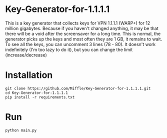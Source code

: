 # Key-Generator-for-1.1.1.1
This is a key generator that collects keys for VPN 1.1.1.1 (WARP+) for 12 million gigabytes. Because if you haven't changed anything, it may be that there will be a void after the screensaver for a long time. This is normal, the generator picks up the keys and most often they are 1 GB, it remains to wait. To see all the keys, you can uncomment 3 lines (78 - 80). It doesn't work indefinitely (I'm too lazy to do it), but you can change the limit (increase/decrease)
# Installation
```
git clone https://github.com/Miffle/Key-Generator-for-1.1.1.1.git
cd Key-Generator-for-1.1.1.1
pip install -r requirements.txt
```
# Run
`python main.py`
